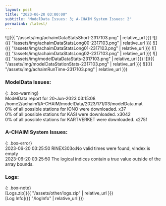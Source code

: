 ```yaml
---
layout: post
title: "2023-06-20 03:00:00"
subtitle: "ModelData Issues: 3; A-CHAIM System Issues: 2"
permalink: /latest/
---
```


![]({{ "/assets/img/achaimDataStatsShort-2317103.png" | relative_url }})
![]({{ "/assets/img/achaimDataStatsLong00-2317103.png" | relative_url }})
![]({{ "/assets/img/achaimDataStatsLong01-2317103.png" | relative_url }})
![]({{ "/assets/img/achaimDataStatsLong02-2317103.png" | relative_url }})
![]({{ "/assets/img/modelDataDataStats-2317103.png" | relative_url }})
![]({{ "/assets/img/modelDataStationStats-2317103.png" | relative_url }})
![]({{ "/assets/img/achaimRunTime-2317103.png" | relative_url }})


### ModelData Issues:  
  
{: .box-warning}  
 ModelData report for 20-Jun-2023 03:15:08   
 /home2/achaim1/A-CHAIM/modelData/2023/171/03/modelData.mat   
 0% of all possible stations for IONO were downloaded. x37   
 0% of all possible stations for KASI were downloaded. x3042   
 0% of all possible stations for KARTVERKET were downloaded. x2751   
  
### A-CHAIM System Issues:  
  
{: .box-error}  
2023-06-20 03:25:50 RINEX303o:No valid times were found, vIndex is empty  
2023-06-20 03:25:50 The logical indices contain a true value outside of the array bounds.  

### Logs:  
  
{: .box-note}  
[Logs.zip]({{ "/assets/other/logs.zip" | relative_url }})  
[Log Info]({{ "/logInfo" | relative_url }})  
